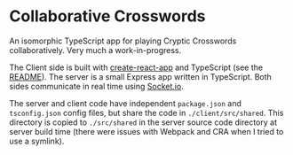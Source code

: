 # Collaborative Crosswords

An isomorphic TypeScript app for playing Cryptic Crosswords collaboratively. Very much a work-in-progress.

The Client side is built with [create-react-app](https://create-react-app.dev/) and TypeScript (see the [README](./client/README.md)). The server is a small Express app written in TypeScript. Both sides communicate in real time using [Socket.io](https://socket.io/).

The server and client code have independent `package.json` and `tsconfig.json` config files, but share the code in `./client/src/shared`. This directory is copied to `./src/shared` in the server source code directory at server build time (there were issues with Webpack and CRA when I tried to use a symlink).

<!--

# Developing

Open two terminals. Start the development server in one terminal:

```bash
> yarn
> yarn start
```

This server runs on port 4000 and restarts on changes to the source code.

Next, start the Create React App development server:

```bash
> cd client
> yarn
> yarn start
```

This will start a hot-reloading server on port 3000. The CRA development server proxies the Socket.io requests on to the development server on port 4000.

# Testing

No server-side tests yet. :(

To run the client-side tests:

```
> cd client && yarn test
```

# Linting

Linting on the client source code is performed by create-react-app when in development mode. To lint the server source code:

```
> yarn lint
```

# Production

To build and run in production mode:

```bash
> cd client
> yarn --production
> yarn build
> cd ../
> yarn --production
> yarn build
> yarn start:prod
```

The server will start on port 4000.

-->
